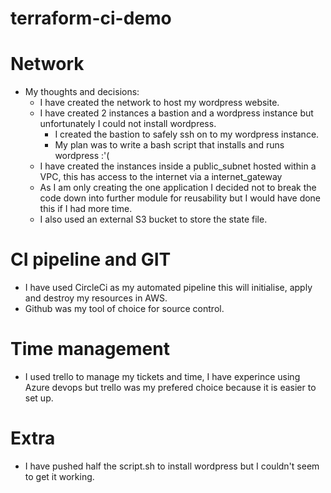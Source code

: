 # terraform-ci-demo

# Network
- My thoughts and decisions:
    - I have created the network to host my wordpress website.
    - I have created 2 instances a bastion and a wordpress instance but unfortunately I could not install wordpress.
        -   I created the bastion to safely ssh on to my wordpress instance.
        -   My plan was to write a bash script that installs and runs wordpress :'( 
    - I have created the instances inside a public_subnet hosted within a VPC, this has access to the internet via a        internet_gateway
    - As I am only creating the one application I decided not to break the code down into further module for reusability but I would have done this if I had more time.
    - I also used an external S3 bucket to store the state file.

# CI pipeline and GIT
- I have used CircleCi as my automated pipeline this will initialise, apply and destroy my resources in AWS.
- Github was my tool of choice for source control.


# Time management 
- I used trello to manage my tickets and time, I have experince using Azure devops but trello was my prefered choice because it is easier to set up.


# Extra 
- I have pushed half the script.sh to install wordpress but I couldn't seem to get it working.